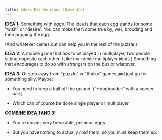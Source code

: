 ```yaml
---
title: Ideas New Horizons (Game Jam)
---
```


**IDEA 1:** Something with *eggs*. The idea is that each egg stands for some "wish" or "desire". You can make them come true by, well, brooding and then popping the egg.

(And whatever comes out can help you in the rest of the puzzle.)

**IDEA 2:** A mobile game that *has* to be played in multiplayer, two people sitting opposite each other. (Like my mobile multiplayer ideas.) Something that encourages to do so with *strangers* on the bus or whatever.

**IDEA 3:** Or step away from "puzzle" or "thinky" games and just go for something silly. Maybe:

-   You need to keep a ball off the ground. ("Hooghouden" with a soccer ball.)

-   Which can of course be done single player or multiplayer.

**COMBINE IDEA 1 AND 3!**

-   You're moving very breakable, precious eggs.

-   But you have nothing to actually *hold* them, so you must keep them up.
